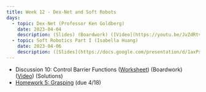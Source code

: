```yaml
---
title: Week 12 - Dex-Net and Soft Robots
days:
  - topic: Dex-Net (Professor Ken Goldberg)
    date: 2023-04-04
    description: (Slides) (Boardwork) ([Video](https://youtu.be/JvZdRtvId1A))
  - topic: Soft Robotics Part I (Isabella Huang)
    date: 2023-04-06
    description: ([Slides](https://docs.google.com/presentation/d/1axPsHXMNHKiwh2ywicz3h7w2NCjT6ijc-ucfIDyVYuo/edit)) (Boardwork) (Video)
---
```


- Discussion 10: Control Barrier Functions ([Worksheet](./assets/disc/Discussion_10_Control_Barrier_Functions.pdf)) (Boardwork) ([Video](https://www.youtube.com/watch?v=G7OiBjlO07k)) (Solutions)
- [Homework 5: Grasping](./assets/hw/Homework_5__Grasping.pdf) (due 4/18)

<a id="Week13"></a>
